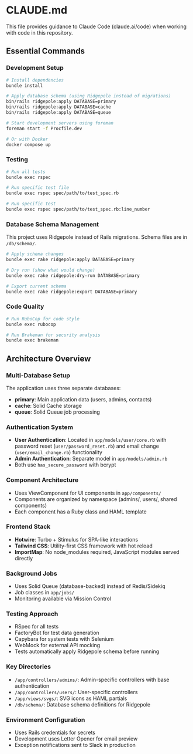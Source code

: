 # CLAUDE.md

This file provides guidance to Claude Code (claude.ai/code) when working with code in this repository.

## Essential Commands

### Development Setup
```bash
# Install dependencies
bundle install

# Apply database schema (using Ridgepole instead of migrations)
bin/rails ridgepole:apply DATABASE=primary
bin/rails ridgepole:apply DATABASE=cache
bin/rails ridgepole:apply DATABASE=queue

# Start development servers using foreman
foreman start -f Procfile.dev

# Or with Docker
docker compose up
```

### Testing
```bash
# Run all tests
bundle exec rspec

# Run specific test file
bundle exec rspec spec/path/to/test_spec.rb

# Run specific test
bundle exec rspec spec/path/to/test_spec.rb:line_number
```

### Database Schema Management
This project uses Ridgepole instead of Rails migrations. Schema files are in `/db/schema/`.

```bash
# Apply schema changes
bundle exec rake ridgepole:apply DATABASE=primary

# Dry run (show what would change)
bundle exec rake ridgepole:dry-run DATABASE=primary

# Export current schema
bundle exec rake ridgepole:export DATABASE=primary
```

### Code Quality
```bash
# Run RuboCop for code style
bundle exec rubocop

# Run Brakeman for security analysis
bundle exec brakeman
```

## Architecture Overview

### Multi-Database Setup
The application uses three separate databases:
- **primary**: Main application data (users, admins, contacts)
- **cache**: Solid Cache storage
- **queue**: Solid Queue job processing

### Authentication System
- **User Authentication**: Located in `app/models/user/core.rb` with password reset (`user/password_reset.rb`) and email change (`user/email_change.rb`) functionality
- **Admin Authentication**: Separate model in `app/models/admin.rb`
- Both use `has_secure_password` with bcrypt

### Component Architecture
- Uses ViewComponent for UI components in `app/components/`
- Components are organized by namespace (admins/, users/, shared components)
- Each component has a Ruby class and HAML template

### Frontend Stack
- **Hotwire**: Turbo + Stimulus for SPA-like interactions
- **Tailwind CSS**: Utility-first CSS framework with hot reload
- **ImportMap**: No node_modules required, JavaScript modules served directly

### Background Jobs
- Uses Solid Queue (database-backed) instead of Redis/Sidekiq
- Job classes in `app/jobs/`
- Monitoring available via Mission Control

### Testing Approach
- RSpec for all tests
- FactoryBot for test data generation
- Capybara for system tests with Selenium
- WebMock for external API mocking
- Tests automatically apply Ridgepole schema before running

### Key Directories
- `/app/controllers/admins/`: Admin-specific controllers with base authentication
- `/app/controllers/users/`: User-specific controllers  
- `/app/views/svgs/`: SVG icons as HAML partials
- `/db/schema/`: Database schema definitions for Ridgepole

### Environment Configuration
- Uses Rails credentials for secrets
- Development uses Letter Opener for email preview
- Exception notifications sent to Slack in production